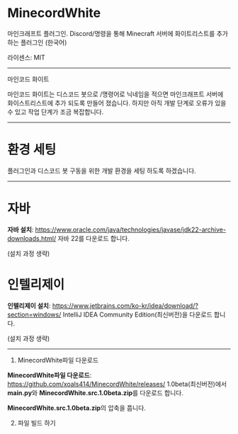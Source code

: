 # MinecordWhite
마인크래프트 플러그인. Discord/명령을 통해 Minecraft 서버에 화이트리스트를 추가하는 플러그인 (한국어)

라이센스: MIT


---

마인코드 화이트

마인코드 화이트는 디스코드 봇으로 /명령어로 닉네임을 적으면 마인크래프트 서버에 화이스트리스트에 추가 되도록 만들어 졌습니다.
하지만 아직 개발 단계로 오류가 있을 수 있고 작업 단계가 조금 복잡합니다.

---

# 환경 세팅

플러그인과 디스코드 봇 구동을 위한 개발 환경을 세팅 하도록 하겠습니다.

---

# 자바

**자바 설치**: https://www.oracle.com/java/technologies/javase/jdk22-archive-downloads.html/
자바 22를 다운로드 합니다.

(설치 과정 생략)



# 인텔리제이

**인텔리제이 설치**: https://www.jetbrains.com/ko-kr/idea/download/?section=windows/
IntelliJ IDEA Community Edition(최신버전)을 다운로드 합니다.

(설치 과정 생략)


---
1. MinecordWhite파일 다운로드


**MinecordWhite파일 다운로드**: https://github.com/xoals414/MinecordWhite/releases/
1.0beta(최신버전)에서 **main.py**와 **MinecordWhite.src.1.0beta.zip**를 다운로드 합니다.

**MinecordWhite.src.1.0beta.zip**의 압축을 풉니다.

2. 파일 빌드 하기
